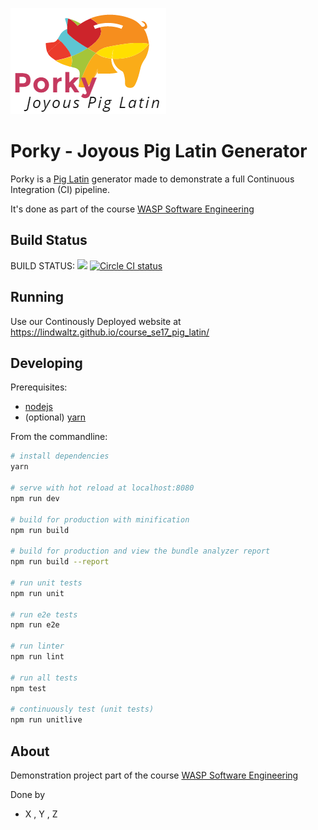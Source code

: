 
![](./src/assets/logo.png)

Porky - Joyous Pig Latin Generator
==================================

Porky is a [Pig Latin](https://en.wikipedia.org/wiki/Pig_Latin) generator made
to demonstrate a full Continuous Integration (CI) pipeline. 

It's done as part of the course [WASP Software Engineering](http://wasp-sweden.org/custom/uploads/2017/02/Assignment-2-Tool-Chain.pdf)

Build Status
------------
BUILD STATUS: ![](https://circleci.com/gh/lindwaltz/course_se17_pig_latin.png?circle-token=6091784b8c3f7d070ddeda41db3487e69dfb4089)
[![Circle CI status](https://circleci.com/gh/lindwaltz/course_se17_pig_latin.png?circle-token=6091784b8c3f7d070ddeda41db3487e69dfb4089)](https://circleci.com/gh/lindwaltz/course_se17_pig_latin/tree/master)

Running
-------
Use our Continously Deployed website at https://lindwaltz.github.io/course_se17_pig_latin/

Developing
----------

Prerequisites:

* [nodejs](https://nodejs.org/)
* (optional) [yarn](https://yarnpkg.com/lang/en/docs/cli/install/)

From the commandline:

``` bash
# install dependencies
yarn

# serve with hot reload at localhost:8080
npm run dev

# build for production with minification
npm run build

# build for production and view the bundle analyzer report
npm run build --report

# run unit tests
npm run unit

# run e2e tests
npm run e2e

# run linter
npm run lint

# run all tests
npm test

# continuously test (unit tests)
npm run unitlive
```

About
-----
Demonstration project part of the course [WASP Software Engineering](http://wasp-sweden.org/custom/uploads/2017/02/Assignment-2-Tool-Chain.pdf)

Done by
- X , Y , Z
